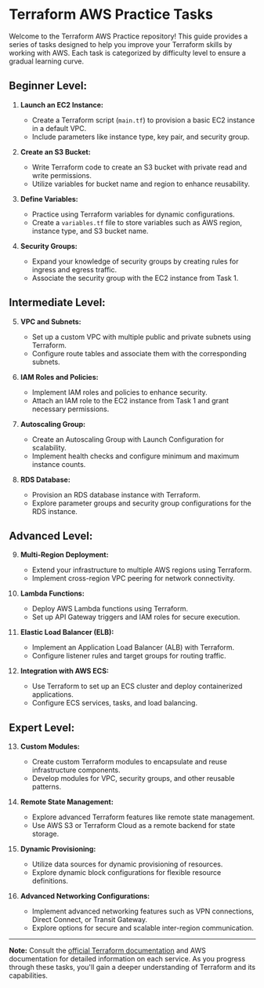 # Terraform AWS Practice Tasks

Welcome to the Terraform AWS Practice repository! This guide provides a series of tasks designed to help you improve your Terraform skills by working with AWS. Each task is categorized by difficulty level to ensure a gradual learning curve.

## Beginner Level:

1. **Launch an EC2 Instance:**
   - Create a Terraform script (`main.tf`) to provision a basic EC2 instance in a default VPC.
   - Include parameters like instance type, key pair, and security group.

2. **Create an S3 Bucket:**
   - Write Terraform code to create an S3 bucket with private read and write permissions.
   - Utilize variables for bucket name and region to enhance reusability.

3. **Define Variables:**
   - Practice using Terraform variables for dynamic configurations.
   - Create a `variables.tf` file to store variables such as AWS region, instance type, and S3 bucket name.

4. **Security Groups:**
   - Expand your knowledge of security groups by creating rules for ingress and egress traffic.
   - Associate the security group with the EC2 instance from Task 1.

## Intermediate Level:

5. **VPC and Subnets:**
   - Set up a custom VPC with multiple public and private subnets using Terraform.
   - Configure route tables and associate them with the corresponding subnets.

6. **IAM Roles and Policies:**
   - Implement IAM roles and policies to enhance security.
   - Attach an IAM role to the EC2 instance from Task 1 and grant necessary permissions.

7. **Autoscaling Group:**
   - Create an Autoscaling Group with Launch Configuration for scalability.
   - Implement health checks and configure minimum and maximum instance counts.

8. **RDS Database:**
   - Provision an RDS database instance with Terraform.
   - Explore parameter groups and security group configurations for the RDS instance.

## Advanced Level:

9. **Multi-Region Deployment:**
   - Extend your infrastructure to multiple AWS regions using Terraform.
   - Implement cross-region VPC peering for network connectivity.

10. **Lambda Functions:**
    - Deploy AWS Lambda functions using Terraform.
    - Set up API Gateway triggers and IAM roles for secure execution.

11. **Elastic Load Balancer (ELB):**
    - Implement an Application Load Balancer (ALB) with Terraform.
    - Configure listener rules and target groups for routing traffic.

12. **Integration with AWS ECS:**
    - Use Terraform to set up an ECS cluster and deploy containerized applications.
    - Configure ECS services, tasks, and load balancing.

## Expert Level:

13. **Custom Modules:**
    - Create custom Terraform modules to encapsulate and reuse infrastructure components.
    - Develop modules for VPC, security groups, and other reusable patterns.

14. **Remote State Management:**
    - Explore advanced Terraform features like remote state management.
    - Use AWS S3 or Terraform Cloud as a remote backend for state storage.

15. **Dynamic Provisioning:**
    - Utilize data sources for dynamic provisioning of resources.
    - Explore dynamic block configurations for flexible resource definitions.

16. **Advanced Networking Configurations:**
    - Implement advanced networking features such as VPN connections, Direct Connect, or Transit Gateway.
    - Explore options for secure and scalable inter-region communication.

---

**Note:** Consult the [official Terraform documentation](https://www.terraform.io/docs/index.html) and AWS documentation for detailed information on each service. As you progress through these tasks, you'll gain a deeper understanding of Terraform and its capabilities.
